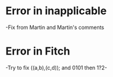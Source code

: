 # Error in inapplicable
-Fix from Martin and Martin's comments

# Error in Fitch
-Try to fix ((a,b),(c,d)); and 0101 then 1?2-
